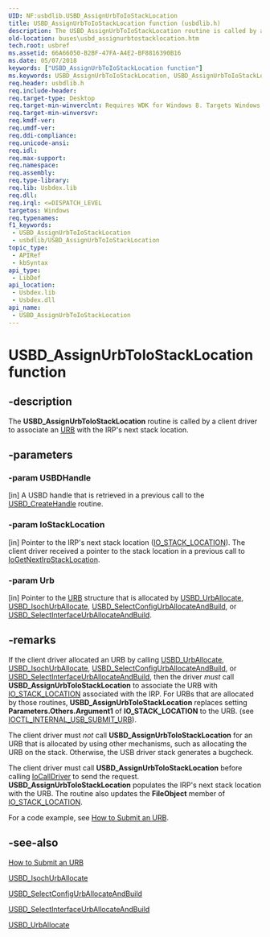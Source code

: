 ```yaml
---
UID: NF:usbdlib.USBD_AssignUrbToIoStackLocation
title: USBD_AssignUrbToIoStackLocation function (usbdlib.h)
description: The USBD_AssignUrbToIoStackLocation routine is called by a client driver to associate an URB with the IRP's next stack location.
old-location: buses\usbd_assignurbtostacklocation.htm
tech.root: usbref
ms.assetid: 66A66050-B2BF-47FA-A4E2-BF8816390B16
ms.date: 05/07/2018
keywords: ["USBD_AssignUrbToIoStackLocation function"]
ms.keywords: USBD_AssignUrbToIoStackLocation, USBD_AssignUrbToIoStackLocation routine [Buses], buses.usbd_assignurbtostacklocation, usbdlib/USBD_AssignUrbToIoStackLocation
req.header: usbdlib.h
req.include-header: 
req.target-type: Desktop
req.target-min-winverclnt: Requires WDK for Windows 8. Targets Windows Vista and later versions of the Windows operating system.
req.target-min-winversvr: 
req.kmdf-ver: 
req.umdf-ver: 
req.ddi-compliance: 
req.unicode-ansi: 
req.idl: 
req.max-support: 
req.namespace: 
req.assembly: 
req.type-library: 
req.lib: Usbdex.lib
req.dll: 
req.irql: <=DISPATCH_LEVEL
targetos: Windows
req.typenames: 
f1_keywords:
 - USBD_AssignUrbToIoStackLocation
 - usbdlib/USBD_AssignUrbToIoStackLocation
topic_type:
 - APIRef
 - kbSyntax
api_type:
 - LibDef
api_location:
 - Usbdex.lib
 - Usbdex.dll
api_name:
 - USBD_AssignUrbToIoStackLocation
---
```


# USBD_AssignUrbToIoStackLocation function


## -description

The <b>USBD_AssignUrbToIoStackLocation</b> routine is called by a client driver to associate an <a href="/windows-hardware/drivers/ddi/usb/ns-usb-_urb">URB</a> with the IRP's next stack location.

## -parameters

### -param USBDHandle 

[in]
A USBD handle that is retrieved in a previous call to the <a href="/windows-hardware/drivers/ddi/usbdlib/nf-usbdlib-usbd_createhandle">USBD_CreateHandle</a> routine.

### -param IoStackLocation 

[in]
Pointer to the IRP's next stack location (<a href="/windows-hardware/drivers/ddi/wdm/ns-wdm-_io_stack_location">IO_STACK_LOCATION</a>). The client driver received a pointer to the stack location in a previous call to <a href="/windows-hardware/drivers/ddi/wdm/nf-wdm-iogetnextirpstacklocation">IoGetNextIrpStackLocation</a>.

### -param Urb 

[in]
Pointer to the <a href="/windows-hardware/drivers/ddi/usb/ns-usb-_urb">URB</a> structure that is allocated by <a href="/windows-hardware/drivers/ddi/usbdlib/nf-usbdlib-usbd_urballocate">USBD_UrbAllocate</a>, <a href="/windows-hardware/drivers/ddi/usbdlib/nf-usbdlib-usbd_isochurballocate">USBD_IsochUrbAllocate</a>, <a href="/windows-hardware/drivers/ddi/usbdlib/nf-usbdlib-usbd_selectconfigurballocateandbuild">USBD_SelectConfigUrbAllocateAndBuild</a>, or 
    <a href="/windows-hardware/drivers/ddi/usbdlib/nf-usbdlib-usbd_selectinterfaceurballocateandbuild">USBD_SelectInterfaceUrbAllocateAndBuild</a>.

## -remarks

If the client driver allocated an URB by calling <a href="/windows-hardware/drivers/ddi/usbdlib/nf-usbdlib-usbd_urballocate">USBD_UrbAllocate</a>, <a href="/windows-hardware/drivers/ddi/usbdlib/nf-usbdlib-usbd_isochurballocate">USBD_IsochUrbAllocate</a>, <a href="/windows-hardware/drivers/ddi/usbdlib/nf-usbdlib-usbd_selectconfigurballocateandbuild">USBD_SelectConfigUrbAllocateAndBuild</a>, or 
    <a href="/windows-hardware/drivers/ddi/usbdlib/nf-usbdlib-usbd_selectinterfaceurballocateandbuild">USBD_SelectInterfaceUrbAllocateAndBuild</a>, then the driver <i>must</i> call <b>USBD_AssignUrbToIoStackLocation</b> to associate the URB with <a href="/windows-hardware/drivers/ddi/wdm/ns-wdm-_io_stack_location">IO_STACK_LOCATION</a> associated with the IRP. For URBs that are  allocated by those routines, <b>USBD_AssignUrbToIoStackLocation</b> replaces setting   <b>Parameters.Others.Argument1</b> of <b>IO_STACK_LOCATION</b> to the URB. (see <a href="/windows-hardware/drivers/ddi/usbioctl/ni-usbioctl-ioctl_internal_usb_submit_urb">IOCTL_INTERNAL_USB_SUBMIT_URB</a>).  

The client driver must <i>not</i> call <b>USBD_AssignUrbToIoStackLocation</b> for an URB that is allocated by using other mechanisms, such as allocating the URB on the stack. Otherwise, the USB driver stack generates a bugcheck.


The client driver must call <b>USBD_AssignUrbToIoStackLocation</b> before calling <a href="/windows-hardware/drivers/ddi/wdm/nf-wdm-iocalldriver">IoCallDriver</a> to send  the request. <b>USBD_AssignUrbToIoStackLocation</b> populates the IRP's next stack location with the URB.  The routine also updates the <b>FileObject</b> member of <a href="/windows-hardware/drivers/ddi/wdm/ns-wdm-_io_stack_location">IO_STACK_LOCATION</a>. 

For a code example, see <a href="/windows-hardware/drivers/ddi/index">How to Submit an URB</a>.

## -see-also

<a href="/windows-hardware/drivers/ddi/index">How to Submit an URB</a>



<a href="/windows-hardware/drivers/ddi/usbdlib/nf-usbdlib-usbd_isochurballocate">USBD_IsochUrbAllocate</a>



<a href="/windows-hardware/drivers/ddi/usbdlib/nf-usbdlib-usbd_selectconfigurballocateandbuild">USBD_SelectConfigUrbAllocateAndBuild</a>



<a href="/windows-hardware/drivers/ddi/usbdlib/nf-usbdlib-usbd_selectinterfaceurballocateandbuild">USBD_SelectInterfaceUrbAllocateAndBuild</a>



<a href="/windows-hardware/drivers/ddi/usbdlib/nf-usbdlib-usbd_urballocate">USBD_UrbAllocate</a>